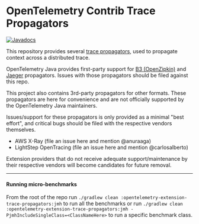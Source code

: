 OpenTelemetry Contrib Trace Propagators
======================================================

[![Javadocs][javadoc-image]][javadoc-url]

[javadoc-image]: https://www.javadoc.io/badge/io.opentelemetry/opentelemetry-contrib-trace-propagators.svg
[javadoc-url]: https://www.javadoc.io/doc/io.opentelemetry/opentelemetry-contrib-trace-propagators

This repository provides several 
[trace propagators](https://github.com/open-telemetry/opentelemetry-specification/blob/master/specification/context/api-propagators.md),
used to propagate context across a distributed trace. 

OpenTelemetry Java provides first-party support for 
[B3 (OpenZipkin)](https://github.com/openzipkin/b3-propagation) and
[Jaeger](https://github.com/jaegertracing/jaeger) propagators.  Issues with those propagators
should be filed against this repo.

This project also contains 3rd-party propagators for other formats. These propagators are here for 
convenience and are not officially supported by the OpenTelemetry Java maintainers.

Issues/support for these propagators is only provided as a minimal "best effort", and critical
bugs should be filed with the respective vendors themselves.

* AWS X-Ray (file an issue here and mention @anuraaga)
* LightStep OpenTracing (file an issue here and mention @carlosalberto)

Extension providers that do not receive adequate support/maintenance by their respective vendors 
will become candidates for future removal.

---
#### Running micro-benchmarks
From the root of the repo run `./gradlew clean :opentelemetry-extension-trace-propagators:jmh` 
to run all the benchmarks 
or run `./gradlew clean :opentelemetry-extension-trace-propagators:jmh -PjmhIncludeSingleClass=<ClassNameHere>` 
to run a specific benchmark class.
